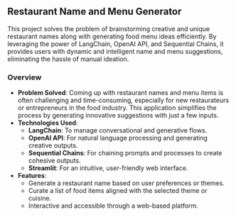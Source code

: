 ## Restaurant Name and Menu Generator

This project solves the problem of brainstorming creative and unique restaurant names along with generating food menu ideas efficiently. By leveraging the power of LangChain, OpenAI API, and Sequential Chains, it provides users with dynamic and intelligent name and menu suggestions, eliminating the hassle of manual ideation.

### Overview
- **Problem Solved**: Coming up with restaurant names and menu items is often challenging and time-consuming, especially for new restaurateurs or entrepreneurs in the food industry. This application simplifies the process by generating innovative suggestions with just a few inputs.
- **Technologies Used**:
  - **LangChain**: To manage conversational and generative flows.
  - **OpenAI API**: For natural language processing and generating creative outputs.
  - **Sequential Chains**: For chaining prompts and processes to create cohesive outputs.
  - **Streamlit**: For an intuitive, user-friendly web interface.
- **Features**:
  - Generate a restaurant name based on user preferences or themes.
  - Curate a list of food items aligned with the selected theme or cuisine.
  - Interactive and accessible through a web-based platform.